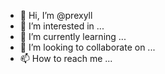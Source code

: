 - 👋 Hi, I’m @prexyll
- 👀 I’m interested in ...
- 🌱 I’m currently learning ...
- 💞️ I’m looking to collaborate on ...
- 📫 How to reach me ...

<!---
prexyll/prexyll is a ✨ special ✨ repository because its `README.md` (this file) appears on your GitHub profile.
You can click the Preview link to take a look at your changes.
--->
